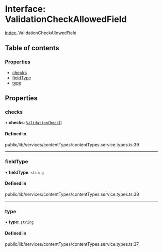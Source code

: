 # Interface: ValidationCheckAllowedField

[index](../wiki/index).[<internal>](../wiki/index.%3Cinternal%3E).ValidationCheckAllowedField

## Table of contents

### Properties

- [checks](../wiki/index.%3Cinternal%3E.ValidationCheckAllowedField#checks)
- [fieldType](../wiki/index.%3Cinternal%3E.ValidationCheckAllowedField#fieldtype)
- [type](../wiki/index.%3Cinternal%3E.ValidationCheckAllowedField#type)

## Properties

### checks

• **checks**: [`ValidationCheck`](../wiki/index.ValidationCheck)[]

#### Defined in

public/lib/services/contentTypes/contentTypes.service.types.ts:39

___

### fieldType

• **fieldType**: `string`

#### Defined in

public/lib/services/contentTypes/contentTypes.service.types.ts:38

___

### type

• **type**: `string`

#### Defined in

public/lib/services/contentTypes/contentTypes.service.types.ts:37
